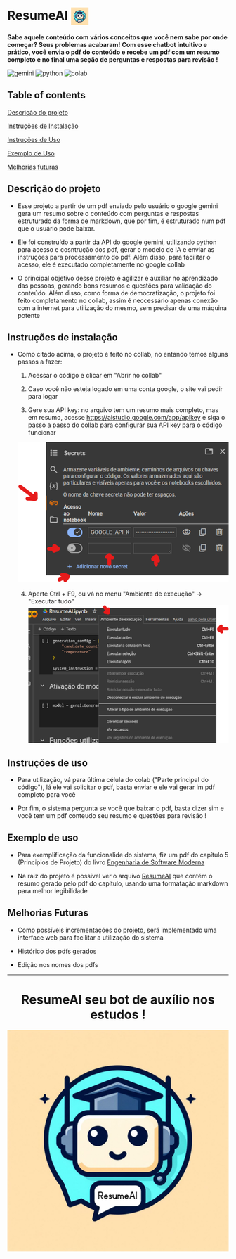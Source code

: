 #  ResumeAI <img src="img/ResumeAI_logo.jpg" align="center" width="40x40">

**Sabe aquele conteúdo com vários conceitos que você nem sabe por onde começar? Seus problemas acabaram! Com esse chatbot intuitivo e prático, você envia o pdf do conteúdo e recebe um pdf com um resumo completo e no final uma seção de perguntas e respostas para revisão !**

![gemini](https://img.shields.io/badge/Gemini-8E75B2?style=for-the-badge&logo=googlebard&logoColor=fff) 
![python](https://img.shields.io/badge/Python-FFD43B?style=for-the-badge&logo=python&logoColor=blue)
![colab](https://img.shields.io/badge/Colab-F9AB00?style=for-the-badge&logo=googlecolab&color=525252)


## Table of contents

[Descrição do projeto](#descrição-do-projeto)

[Instruções de Instalação](##instruções-de-instalação)

[Instruções de Uso](##instruções-de-uso)

[Exemplo de Uso](#exemplo-de-uso)

[Melhorias futuras](#melhorias-futuras)

## Descrição do projeto

* Esse projeto a partir de um pdf enviado pelo usuário o google gemini gera um resumo sobre o conteúdo com perguntas e respostas estruturado da forma de markdown, que por fim, é estruturado num pdf que o usuário pode baixar.

* Ele foi construído a partir da API do google gemini, utilizando python para acesso e cosntrução dos pdf, gerar o modelo de IA e enviar as instruções para processamento do pdf. Além disso, para facilitar o acesso, ele é executado completamente no google collab

* O principal objetivo desse projeto é agilizar e auxiliar no aprendizado das pessoas, gerando bons resumos e questões para validação do conteúdo. Além disso, como forma de democratização, o projeto foi feito completamento no collab, assim é neccessário apenas conexão com a internet para utilização do mesmo, sem precisar de uma máquina potente

## Instruções de instalação

* Como citado acima, o projeto é feito no collab, no entando temos alguns passos a fazer:
    1. Acessar o código e clicar em "Abrir no collab"

    2. Caso você não esteja logado em uma conta google, o site vai pedir para logar

    3. Gere sua API key: no arquivo tem um resumo mais completo, mas em resumo, acesse https://aistudio.google.com/app/apikey e siga o passo a passo do collab para configurar sua API key para o código funcionar

    ![api-key](img/api_key.png)

    4. Aperte Ctrl + F9, ou vá no menu "Ambiente de execução" -> "Executar tudo"
    ![exemplo](img/instalação.png)

## Instruções de uso
* Para utilização, vá para última célula do colab ("Parte principal do código"), lá ele vai solicitar o pdf, basta enviar e ele vai gerar im pdf completo para você

* Por fim, o sistema pergunta se você que baixar o pdf, basta dizer sim e você tem um pdf conteudo seu resumo e questões para revisão !

## Exemplo de uso

* Para exemplificação da funcionalide do sistema, fiz um pdf do capítulo 5 (Principios de Projeto) do livro [Engenharia de Software Moderna](https://engsoftmoderna.info/)

* Na raiz do projeto é possível ver o arquivo [ResumeAI](ResumeAI.pdf) que contém o resumo gerado pelo pdf do capítulo, usando uma formatação markdown para melhor legibilidade

## Melhorias Futuras

* Como possíveis incrementações do projeto, será implementado uma interface web para facilitar a utilização do sistema

* Histórico dos pdfs gerados

* Edição nos nomes dos pdfs

---

# **<center>ResumeAI seu bot de auxílio nos estudos !** </center>

<img src="img/ResumeAI_logo.jpg" align="center" width="1200x1200">

